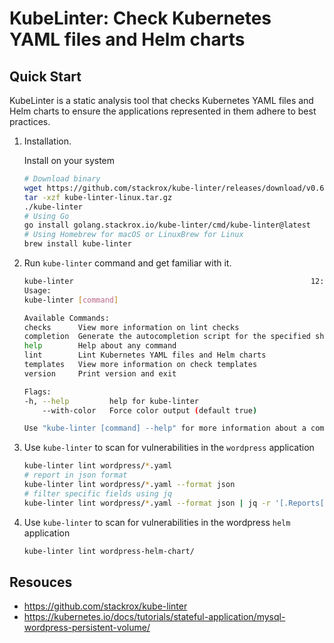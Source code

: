 # KubeLinter: Check Kubernetes YAML files and Helm charts

## Quick Start

KubeLinter is a static analysis tool that checks Kubernetes YAML files and Helm charts to ensure the applications represented in them adhere to best practices.

1. Installation.

    Install on your system

    ```bash
    # Download binary
    wget https://github.com/stackrox/kube-linter/releases/download/v0.6.5/kube-linter-linux.tar.gz
    tar -xzf kube-linter-linux.tar.gz
    ./kube-linter
    # Using Go
    go install golang.stackrox.io/kube-linter/cmd/kube-linter@latest
    # Using Homebrew for macOS or LinuxBrew for Linux
    brew install kube-linter
    ```

2. Run `kube-linter` command and get familiar with it.

    ```bash
    kube-linter                                                     12:36:45
    Usage:
    kube-linter [command]

    Available Commands:
    checks      View more information on lint checks
    completion  Generate the autocompletion script for the specified shell
    help        Help about any command
    lint        Lint Kubernetes YAML files and Helm charts
    templates   View more information on check templates
    version     Print version and exit

    Flags:
    -h, --help         help for kube-linter
        --with-color   Force color output (default true)

    Use "kube-linter [command] --help" for more information about a command.
    ```

3. Use `kube-linter` to scan for vulnerabilities in the `wordpress` application

    ```bash
    kube-linter lint wordpress/*.yaml
    # report in json format
    kube-linter lint wordpress/*.yaml --format json
    # filter specific fields using jq
    kube-linter lint wordpress/*.yaml --format json | jq -r '[.Reports[] | { "Check": .Check, "Service": .Object.K8sObject.Name, "Type": .Object.K8sObject.GroupVersionKind.Kind, "Message": .Diagnostic.Message, "Remediation": .Remediation }]'
    ```

4. Use `kube-linter` to scan for vulnerabilities in the wordpress `helm` application

    ```bash
    kube-linter lint wordpress-helm-chart/
    ```

## Resouces

- <https://github.com/stackrox/kube-linter>
- <https://kubernetes.io/docs/tutorials/stateful-application/mysql-wordpress-persistent-volume/>

